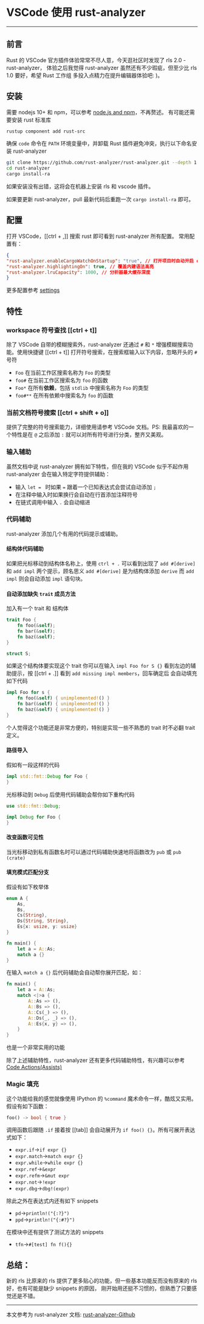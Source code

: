# VSCode 使用 rust-analyzer

---

## 前言

Rust 的 VSCode 官方插件体验常常不尽人意，今天逛社区时发现了 rls 2.0 - rust-analyzer，
体验之后我觉得 rust-analyzer 虽然还有不少瑕疵，但至少比 rls 1.0 要好，希望 Rust 工作组
多投入点精力在提升编辑器体验吧: )。

## 安装

需要 nodejs 10+ 和 npm，可以参考 [node.js and npm](https://nodejs.org/)，不再赘述。
有可能还需要安装 rust 标准库

```bash
rustup component add rust-src
```

确保 `code` 命令在 `PATH` 环境变量中，并卸载 Rust 插件避免冲突，执行以下命名安装 rust-analyzer

```bash
git clone https://github.com/rust-analyzer/rust-analyzer.git --depth 1
cd rust-analyzer
cargo install-ra
```

如果安装没有出错，这将会在机器上安装 rls 和 vscode 插件。

如果要更新 rust-analyzer，pull 最新代码后重跑一次 `cargo install-ra` 即可。

## 配置

打开 VSCode，[[ctrl + ,]] 搜索 rust 即可看到 rust-analyzer 所有配置。
常用配置有：

```json
{
"rust-analyzer.enableCargoWatchOnStartup": "true", // 打开项目时自动开启 cargo watch
"rust-analyzer.highlightingOn": true, // 覆盖内建语法高亮
"rust-analyzer.lruCapacity": 1000, // 分析器最大缓存深度
}
```

更多配置参考 [settings](https://github.com/rust-analyzer/rust-analyzer/blob/master/docs/user/README.md#settings)

## 特性

### workspace 符号查找 [[ctrl + t]]

除了 VSCode 自带的模糊搜索外，rust-analyzer 还通过 `#` 和 `*` 增强模糊搜索功能。使用快捷键 [[ctrl + t]] 打开符号搜索，在搜索框输入以下内容，忽略开头的 `#` 号符

- `Foo` 在当前工作区搜索名称为 `Foo` 的类型
- `foo#` 在当前工作区搜索名为 `foo` 的函数
- `Foo*` 在所有**依赖**，包括 `stdlib` 中搜索名称为 `Foo` 的类型
- `foo#**` 在所有依赖中搜索名为  `foo` 的函数

### 当前文档符号搜索 [[ctrl + shift + o]]

提供了完整的符号搜索能力，详细使用请参考 VSCode 文档。PS: 我最喜欢的一个特性是在 `@` 之后添加 `:` 就可以对所有符号进行分类，整齐又美观。

### 输入辅助

虽然文档中说 rust-analyzer 拥有如下特性，但在我的 VSCode 似乎不起作用
rust-analyzer 会在输入特定字符提供辅助：

- 输入 `let = ` 时如果 `=` 跟着一个已知表达式会尝试自动添加 `;`
- 在注释中输入时如果换行会自动在行首添加注释符号
- 在链式调用中输入 `.` 会自动缩进

### 代码辅助

rust-analyzer 添加几个有用的代码提示或辅助。

#### 结构体代码辅助

如果把光标移动到结构体名称上，使用 `ctrl + .` 可以看到出现了 `add #[derive]` 和 `add impl` 两个提示，顾名思义 `add #[derive]` 是为结构体添加
`derive` 而 `add impl` 则会自动添加 `impl` 语句块。

#### 自动添加缺失 `trait` 成员方法

加入有一个 trait 和 结构体

```rust
trait Foo {
    fn foo(&self);
    fn bar(&self);
    fn baz(&self);
}

struct S;
```

如果这个结构体要实现这个 trait 你可以在输入 `impl Foo for S {}` 看到左边的辅助提示，按 [[ctrl + .]] 看到 `add missing impl members`，回车确定后
会自动填充如下代码

```rust
impl Foo for s {
    fn foo(&self) { unimplemented!() }
    fn bar(&self) { unimplemented!() }
    fn baz(&self) { unimplemented!() }
}
```

个人觉得这个功能还是非常方便的，特别是实现一些不熟悉的 trait 时不必翻 trait 定义。

#### 路径导入

假如有一段这样的代码

```rust
impl std::fmt::Debug for Foo {
}
```

光标移动到 `Debug` 后使用代码辅助会帮你如下重构代码

```rust
use std::fmt::Debug;

impl Debug for Foo {
}
```

#### 改变函数可见性

当光标移动到私有函数名时可以通过代码辅助快速地将函数改为 `pub` 或 `pub (crate)`

#### 填充模式匹配分支

假设有如下枚举体

```rust
enum A {
    As,
    Bs,
    Cs(String),
    Ds(String, String),
    Es{x: usize, y: usize}
}

fn main() {
    let a = A::As;
    match a {}
}
```

在输入 `match a {}` 后代码辅助会自动帮你展开匹配，如：

```rust
fn main() {
    let a = A::As;
    match <|>a {
        A::As => (),
        A::Bs => (),
        A::Cs(_) => (),
        A::Ds(_, _) => (),
        A::Es{x, y} => (),
    }
}
```

也是一个非常实用的功能

除了上述辅助特性，rust-analyzer 还有更多代码辅助特性，有兴趣可以参考 [Code Actions(Assists)](https://github.com/rust-analyzer/rust-analyzer/blob/master/docs/user/features.md#code-actions-assists)

### Magic 填充

这个功能给我的感觉就像使用 IPython 的 `%command` 魔术命令一样，酷炫又实用。
假设有如下函数：

```rust
foo() -> bool { true }
```

调用函数后跟随 `.if` 接着按 [[tab]] 会自动展开为 `if foo() {}`。所有可展开表达式如下：

*   `expr.if`->`if expr {}`
*   `expr.match`->`match expr {}`
*   `expr.while`->`while expr {}`
*   `expr.ref`->`&expr`
*   `expr.refm`->`&mut expr`
*   `expr.not`->`!expr`
*   `expr.dbg`->`dbg!(expr)`

除此之外在表达式内还有如下 snippets

*   `pd`->`println!("{:?}")`
*   `ppd`->`println!("{:#?}")`

在模块中还有提供了测试方法的 snippets

- `tfn`->`#[test] fn f(){}`

## 总结：

新的 rls 比原来的 rls 提供了更多贴心的功能，但一些基本功能反而没有原来的 rls 好，也有可能是缺少 snippets 的原因，
刚开始用还挺不习惯的，但熟悉了只要感觉还是不错。

---
本文参考为 rust-analyzer 文档: [rust-analyzer-Github]([https://github.com/rust-analyzer/rust-analyzer](https://github.com/rust-analyzer/rust-analyzer))